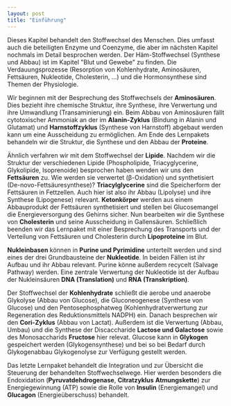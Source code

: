 ```yaml
---
layout: post
title: "Einführung"
---
```

Dieses Kapitel behandelt den Stoffwechsel des Menschen. Dies umfasst auch die beteiligten Enzyme und Coenzyme, die aber im nächsten Kapitel nochmals im Detail besprochen werden. Der Häm-Stoffwechsel (Synthese und Abbau) ist im Kapitel "Blut und Gewebe" zu finden. Die Verdauungsprozesse (Resorption von Kohlenhydrate, Aminosäuren, Fettsäuren, Nukleotide, Cholesterin, ...) und die Hormonsynthese sind Themen der Physiologie.

Wir beginnen mit der Besprechung des Stoffwechsels der **Aminosäuren**. Dies bezieht ihre chemische Struktur, ihre Synthese, ihre Verwertung und ihre Umwandlung (Transaminierung) ein. Beim Abbau von Aminosäuren fällt cytotoxischer Ammoniak an der im **Alanin-Zyklus** (Bindung in Alanin und Glutamat) und **Harnstoffzyklus** (Synthese von Harnstoff) abgebaut werden kann um eine Ausscheidung zu ermöglichen. Am Ende des Lernpakets behandeln wir die Struktur, die Synthese und den Abbau der **Proteine**.

Ähnlich verfahren wir mit dem Stoffwechsel der **Lipide**. Nachdem wir die Struktur der verschiedenen Lipide (Phospholipide, Triacyglycerine, Glykolipide, Isoprenoide) besprochen haben wenden wir uns  den **Fettsäuren** zu. Wie werden sie verwertet (β-Oxidation) und synthetisiert (De-novo-Fettsäuresynthese)? **Triacylglycerine** sind die Speicherform der Fettsäuren in Fettzellen. Auch hier ist also ihr Abbau (Lipolyse) und ihre Synthese (Lipogenese) relevant. **Ketonkörper** werden aus einem Abbauprodukt der Fettsäuren synthetisiert und stellen bei Glucosemangel die Energieversorgung des Gehirns sicher. Nun bearbeiten wir die Synthese von **Cholesterin** und seine Ausscheidung in Gallensäuren.  Schließlich beenden wir das Lernpaket mit einer Besprechung des Transports und der Verteilung von Fettsäuren und Cholesterin durch **Lipoproteine** im Blut.

**Nukleinbasen** können in **Purine und Pyrimidine** unterteilt werden und sind eines der drei Grundbausteine der **Nukleotide**. In beiden Fällen ist ihr Aufbau und ihr Abbau relevant. Purine könne außerdem recycelt (Salvage Pathway) werden. Eine zentrale Verwertung der Nukleotide ist der Aufbau der Nukleinsäuren **DNA (Translation)** und **RNA (Transkription)**.

Der Stoffwechsel der **Kohlenhydrate** schließt die aerobe und anaerobe Glykolyse (Abbau von Glucose), die Gluconeogenese (Synthese von Glucose) und den Pentosephosphatweg (Kohlenhydratverwertung zur Regeneration des Reduktionsmittels NADPH) ein. Danach besprechen wir den **Cori-Zyklus** (Abbau von Lactat). Außerdem ist die Verwertung (Abbau, Umbau) und die Synthese der Discaccharide **Lactose und Galactose** sowie des Monosaccharids **Fructose** hier relevat. Glucose kann in **Glykogen** gespeichert werden (Glykogensynthese) und bei so bei Bedarf durch Glykogenabbau Glykogenolyse zur Verfügung gestellt werden.

Das letzte Lernpaket behandelt die Integration und zur Übersicht die Steuerung der behandelten Stoffwechselwege. Hier werden besonders die Endoxidation (**Pyruvatdehdrogenase**, **Citratzyklus** **Atmungskette**) zur Energiegewinnung (ATP) sowie die Rolle von **Insulin** (Energiemangel) und **Glucagon** (Energieüberschuss) behandelt.


